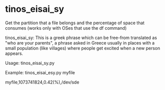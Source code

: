# tinos_eisai_sy
Get the partition that a file belongs and the percentage of space that consumes (works only with OSes that use the df command)

tinos_eisai_sy: This is a greek phrase which can be free-from translated as "who are your parents", a phrase asked in Greece usually in places with a small population (like villages) where people get excited when a new person appears.

Usage: tinos_eisai_sy.py <filename>

Example:
tinos_eisai_esy.py myfile

  myfile,1073741824,0.42(%),/dev/sde
